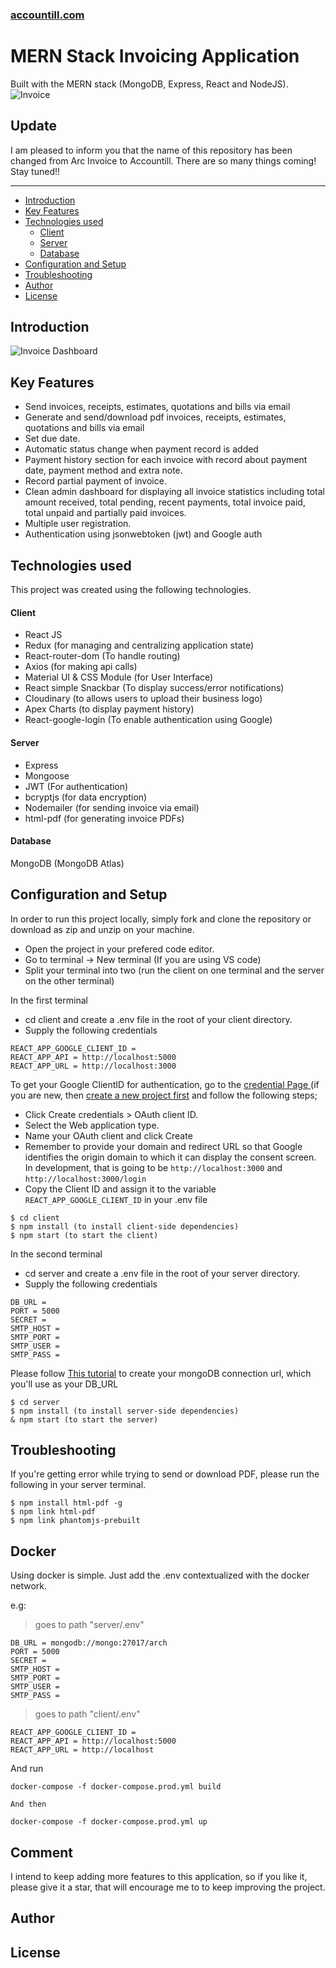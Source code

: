 ### [accountill.com](https://accountill.com/)

# MERN Stack Invoicing Application

Built with the MERN stack (MongoDB, Express, React and NodeJS).
![Invoice](https://res.cloudinary.com/almpo/image/upload/v1637311386/invoice/invoice-app_tcz0dj.png)

## Update

I am pleased to inform you that the name of this repository has been changed from Arc Invoice to Accountill.
There are so many things coming! Stay tuned!!

---

- [Introduction](#introduction)
- [Key Features](#key-features)
- [Technologies used](#technologies-used)
  - [Client](#client)
  - [Server](#server)
  - [Database](#database)
- [Configuration and Setup](#configuration-and-setup)
- [Troubleshooting](#troubleshooting)
- [Author](#author)
- [License](#license)

## Introduction

![Invoice Dashboard](https://res.cloudinary.com/almpo/image/upload/v1637314504/invoice/dashboard_c5z0is.png)

## Key Features

- Send invoices, receipts, estimates, quotations and bills via email
- Generate and send/download pdf invoices, receipts, estimates, quotations and bills via email
- Set due date.
- Automatic status change when payment record is added
- Payment history section for each invoice with record about payment date, payment method and extra note.
- Record partial payment of invoice.
- Clean admin dashboard for displaying all invoice statistics including total amount received, total pending, recent payments, total invoice paid, total unpaid and partially paid invoices.
- Multiple user registration.
- Authentication using jsonwebtoken (jwt) and Google auth

## Technologies used

This project was created using the following technologies.

#### Client

- React JS
- Redux (for managing and centralizing application state)
- React-router-dom (To handle routing)
- Axios (for making api calls)
- Material UI & CSS Module (for User Interface)
- React simple Snackbar (To display success/error notifications)
- Cloudinary (to allows users to upload their business logo)
- Apex Charts (to display payment history)
- React-google-login (To enable authentication using Google)

#### Server

- Express
- Mongoose
- JWT (For authentication)
- bcryptjs (for data encryption)
- Nodemailer (for sending invoice via email)
- html-pdf (for generating invoice PDFs)

#### Database

MongoDB (MongoDB Atlas)

## Configuration and Setup

In order to run this project locally, simply fork and clone the repository or download as zip and unzip on your machine.

- Open the project in your prefered code editor.
- Go to terminal -> New terminal (If you are using VS code)
- Split your terminal into two (run the client on one terminal and the server on the other terminal)

In the first terminal

- cd client and create a .env file in the root of your client directory.
- Supply the following credentials

```
REACT_APP_GOOGLE_CLIENT_ID =
REACT_APP_API = http://localhost:5000
REACT_APP_URL = http://localhost:3000

```

To get your Google ClientID for authentication, go to the [credential Page ](https://console.cloud.google.com/apis/credentials) (if you are new, then [create a new project first](https://console.cloud.google.com/projectcreate) and follow the following steps;

- Click Create credentials > OAuth client ID.
- Select the Web application type.
- Name your OAuth client and click Create
- Remember to provide your domain and redirect URL so that Google identifies the origin domain to which it can display the consent screen. In development, that is going to be `http://localhost:3000` and `http://localhost:3000/login`
- Copy the Client ID and assign it to the variable `REACT_APP_GOOGLE_CLIENT_ID` in your .env file

```
$ cd client
$ npm install (to install client-side dependencies)
$ npm start (to start the client)
```

In the second terminal

- cd server and create a .env file in the root of your server directory.
- Supply the following credentials

```
DB_URL =
PORT = 5000
SECRET =
SMTP_HOST =
SMTP_PORT =
SMTP_USER =
SMTP_PASS =

```

Please follow [This tutorial](https://dev.to/dalalrohit/how-to-connect-to-mongodb-atlas-using-node-js-k9i) to create your mongoDB connection url, which you'll use as your DB_URL

```
$ cd server
$ npm install (to install server-side dependencies)
& npm start (to start the server)
```

## Troubleshooting

If you're getting error while trying to send or download PDF,
please run the following in your server terminal.

```
$ npm install html-pdf -g
$ npm link html-pdf
$ npm link phantomjs-prebuilt
```

## Docker

Using docker is simple. Just add the .env contextualized with the docker network.

e.g:

> goes to path "server/.env"

```
DB_URL = mongodb://mongo:27017/arch
PORT = 5000
SECRET =
SMTP_HOST =
SMTP_PORT =
SMTP_USER =
SMTP_PASS =
```

> goes to path "client/.env"

```
REACT_APP_GOOGLE_CLIENT_ID =
REACT_APP_API = http://localhost:5000
REACT_APP_URL = http://localhost
```

And run

```
docker-compose -f docker-compose.prod.yml build

And then

docker-compose -f docker-compose.prod.yml up
```

## Comment

I intend to keep adding more features to this application, so if you like it, please give it a star, that will encourage me to
to keep improving the project.

## Author

## License
